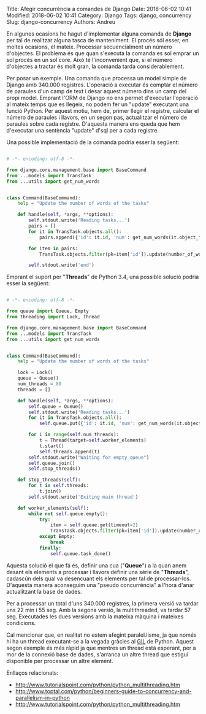 Title: Afegir concurrència a comandes de Django
Date: 2018-06-02 10:41
Modified: 2018-06-02 10:41
Category: Django
Tags: django, concurrency
Slug: django-concurrency
Authors: Andreu

En algunes ocasions he hagut d'implementar alguna comanda de **Django** 
per tal de realitzar alguna tasca de manteniment. El procés sól esser, en moltes ocasions, el mateix. Processar secuencialment un número d'objectes. El problema és que quan s'executa la comanda es sol emprar un sol procés en un sol core. Això té l'inconvenient que, si el número d'objectes a tractar és molt gran, la comanda tarda considerablement.<!--more-->

Per posar un exemple. Una comanda que processa un model simple de Django amb 340.000 registres. L'operació a executar és comptar el número de paraules d'un camp de text i desar aquest número dins un camp del propi model. Emprant l'ORM de Django no ens permet d'executar l'operació al mateix temps que es llegeix, no podem fer un "update" executant una funció Python. Per aquest motiu, hem de, primer llegir el registre, calcular el número de paraules i llavors, en un segon pas, actualitzar el número de paraules sobre cada registre. D'aquesta manera ens queda que hem d'executar una sentència "update" d'sql per a cada registre.

Una possible implementació de la comanda podria esser la següent:

```python

# -*- encoding: utf-8 -*-

from django.core.management.base import BaseCommand
from ...models import TransTask
from ...utils import get_num_words


class Command(BaseCommand):
    help = "Update the number of words of the tasks"

    def handle(self, *args, **options):
        self.stdout.write('Reading tasks...')
        pairs = []
        for it in TransTask.objects.all():
            pairs.append({'id': it.id, 'num': get_num_words(it.object_field_value)})

        for item in pairs:
            TransTask.objects.filter(pk=item['id']).update(number_of_words=item['num'])

        self.stdout.write('end')

```


Emprant el suport per "<strong>Threads</strong>" de Python 3.4, una possible solució podria esser la següent:

```python

# -*- encoding: utf-8 -*-

from queue import Queue, Empty
from threading import Lock, Thread

from django.core.management.base import BaseCommand
from ...models import TransTask
from ...utils import get_num_words


class Command(BaseCommand):
    help = "Update the number of words of the tasks"

    lock = Lock()
    queue = Queue()
    num_threads = 80
    threads = []

    def handle(self, *args, **options):
        self.queue = Queue()
        self.stdout.write('Reading tasks...')
        for it in TransTask.objects.all():
            self.queue.put({'id': it.id, 'num': get_num_words(it.object_field_value)})

        for i in range(self.num_threads):
            t = Thread(target=self.worker_elements)
            t.start()
            self.threads.append(t)
        self.stdout.write("Waiting for empty queue")
        self.queue.join()
        self.stop_threads()

    def stop_threads(self):
        for t in self.threads:
            t.join()
        self.stdout.write('Exiting main thread')

    def worker_elements(self):
        while not self.queue.empty():
            try:
                item = self.queue.get(timeout=2)
                TransTask.objects.filter(pk=item['id']).update(number_of_words=item['num'])
            except Empty:
                break
            finally:
                self.queue.task_done()

```

Aquesta solució el que fá és, definir una cua ("<strong>Queue</strong>") a la quan anem desant els elements a processar i llavors definir una sèrie de "<strong>Threads</strong>", cadascún dels qual va desencuant els elements per tal de processar-los. D'aquesta manera aconseguim una "pseudo concurrència" a l'hora d'anar actualitzant la base de dades.

Per a processar un total d'uns 340.000 registres, la primera versió va tardar uns 22 min i 55 seg. Amb la segona versió, la multithreaded, va tardar 57 seg. Executades les dues versions amb la mateixa màquina i mateixes condicions.

Cal mencionar que, en realitat no estem afegint paralel.lisme, ja que només hi ha un thread executant-se a la vegada gràcies al <a href="https://wiki.python.org/moin/GlobalInterpreterLock" target="_blank">GIL</a> de Python. Aquest segon exemple és més ràpid ja que mentres un thread està esperant, per a mor de la connexió base de dades, s'arranca un altre thread que estigui disponible per processar un altre element.

Enllaços relacionats:

* <a href="http://www.tutorialspoint.com/python/python_multithreading.htm">http://www.tutorialspoint.com/python/python_multithreading.htm</a>
* <a href="http://www.toptal.com/python/beginners-guide-to-concurrency-and-parallelism-in-python">http://www.toptal.com/python/beginners-guide-to-concurrency-and-parallelism-in-python</a>
* <a href="http://www.tutorialspoint.com/python/python_multithreading.htm">http://www.tutorialspoint.com/python/python_multithreading.htm</a>



